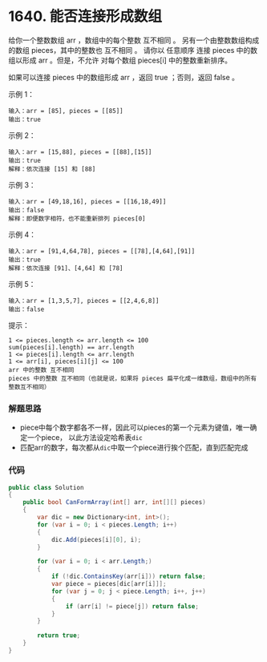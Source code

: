 # 1640. 能否连接形成数组
给你一个整数数组 arr ，数组中的每个整数 互不相同 。
另有一个由整数数组构成的数组 pieces，其中的整数也 互不相同 。
请你以 任意顺序 连接 pieces 中的数组以形成 arr 。但是，不允许 对每个数组 pieces[i] 中的整数重新排序。

如果可以连接 pieces 中的数组形成 arr ，返回 true ；否则，返回 false 。

示例 1：
```
输入：arr = [85], pieces = [[85]]
输出：true
```
示例 2：
```
输入：arr = [15,88], pieces = [[88],[15]]
输出：true
解释：依次连接 [15] 和 [88]
```
示例 3：
```
输入：arr = [49,18,16], pieces = [[16,18,49]]
输出：false
解释：即便数字相符，也不能重新排列 pieces[0]
```
示例 4：
```
输入：arr = [91,4,64,78], pieces = [[78],[4,64],[91]]
输出：true
解释：依次连接 [91]、[4,64] 和 [78]
```
示例 5：
```
输入：arr = [1,3,5,7], pieces = [[2,4,6,8]]
输出：false
```

提示：
```
1 <= pieces.length <= arr.length <= 100
sum(pieces[i].length) == arr.length
1 <= pieces[i].length <= arr.length
1 <= arr[i], pieces[i][j] <= 100
arr 中的整数 互不相同
pieces 中的整数 互不相同（也就是说，如果将 pieces 扁平化成一维数组，数组中的所有整数互不相同）
```
### 解题思路
+ piece中每个数字都各不一样，因此可以pieces的第一个元素为键值，唯一确定一个piece，
以此方法设定哈希表``dic``
+ 匹配arr的数字，每次都从``dic``中取一个piece进行挨个匹配，直到匹配完成
### 代码

```csharp
public class Solution
{
    public bool CanFormArray(int[] arr, int[][] pieces)
    {
        var dic = new Dictionary<int, int>();
        for (var i = 0; i < pieces.Length; i++)
        {
            dic.Add(pieces[i][0], i);
        }

        for (var i = 0; i < arr.Length;)
        {
            if (!dic.ContainsKey(arr[i])) return false;
            var piece = pieces[dic[arr[i]]];
            for (var j = 0; j < piece.Length; i++, j++)
            {
                if (arr[i] != piece[j]) return false;
            }
        }

        return true;
    }
}
```
